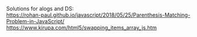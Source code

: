 Solutions for alogs and DS:
<br>
https://rohan-paul.github.io/javascript/2018/05/25/Parenthesis-Matching-Problem-in-JavaScript/
<br>
https://www.kirupa.com/html5/swapping_items_array_js.htm
